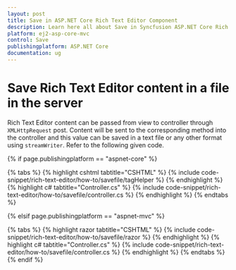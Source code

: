 ```yaml
---
layout: post
title: Save in ASP.NET Core Rich Text Editor Component
description: Learn here all about Save in Syncfusion ASP.NET Core Rich Text Editor Component of Syncfusion Essential JS 2 and more.
platform: ej2-asp-core-mvc
control: Save
publishingplatform: ASP.NET Core
documentation: ug
---
```



# Save Rich Text Editor content in a file in the server

Rich Text Editor content can be passed from view to controller through `XMLHttpRequest` post. Content will be sent to the corresponding method into the controller and this value can be saved in a text file or any other format using `streamWriter`. Refer to the following given code.

{% if page.publishingplatform == "aspnet-core" %}

{% tabs %}
{% highlight cshtml tabtitle="CSHTML" %}
{% include code-snippet/rich-text-editor/how-to/savefile/tagHelper %}
{% endhighlight %}
{% highlight c# tabtitle="Controller.cs" %}
{% include code-snippet/rich-text-editor/how-to/savefile/controller.cs %}
{% endhighlight %}
{% endtabs %}

{% elsif page.publishingplatform == "aspnet-mvc" %}

{% tabs %}
{% highlight razor tabtitle="CSHTML" %}
{% include code-snippet/rich-text-editor/how-to/savefile/razor %}
{% endhighlight %}
{% highlight c# tabtitle="Controller.cs" %}
{% include code-snippet/rich-text-editor/how-to/savefile/controller.cs %}
{% endhighlight %}
{% endtabs %}
{% endif %}

